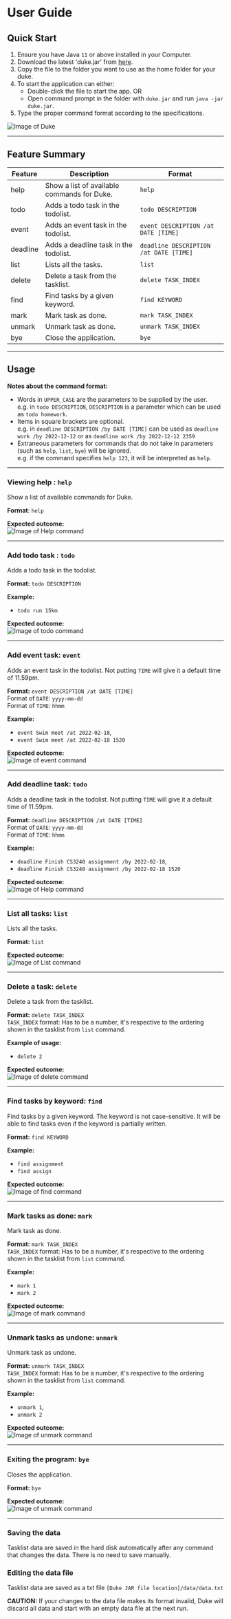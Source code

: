 # User Guide

## Quick Start
1. Ensure you have Java `11` or above installed in your Computer.
2. Download the latest 'duke.jar' from [here](https://github.com/LapisRaider/ip/releases).
3. Copy the file to the folder you want to use as the home folder for your duke.
4. To start the application can either:
   * Double-click the file to start the app. OR
   * Open command prompt in the folder with `duke.jar` and run `java -jar duke.jar`.
5. Type the proper command format according to the specifications.

![Image of Duke](Ui.png)

---
## Feature Summary
| Feature  | Description                                 | Format                                |
|----------|---------------------------------------------|---------------------------------------|
| help     | Show a list of available commands for Duke. | `help`                                |
| todo     | Adds a todo task in the todolist.           | `todo DESCRIPTION`                    |
| event    | Adds an event task in the todolist.         | `event DESCRIPTION /at DATE [TIME]`   |
| deadline | Adds a deadline task in the todolist.       | `deadline DESCRIPTION /at DATE [TIME]`|
| list     | Lists all the tasks.                        | `list`                                |
| delete   | Delete a task from the tasklist.            | `delete TASK_INDEX`                   |
| find     | Find tasks by a given keyword.              | `find KEYWORD`                        |
| mark     | Mark task as done.                          | `mark TASK_INDEX`                     |
| unmark   | Unmark task as done.                        | `unmark TASK_INDEX`                   |
| bye      | Close the application.                      | `bye`                                 |

---
## Usage 

**Notes about the command format:**
* Words in `UPPER_CASE` are the parameters to be supplied by the user. <br>
  e.g. in `todo DESCRIPTION`, `DESCRIPTION` is a parameter which can be used as `todo homework`.
* Items in square brackets are optional. <br>
  e.g. in `deadline DESCRIPTION /by DATE [TIME]` can be used as `deadline work /by 2022-12-12` or as 
  `deadline work /by 2022-12-12 2359`
* Extraneous parameters for commands that do not take in parameters
 (such as `help`, `list`, `bye`) will be ignored. <br>
 e.g. if the command specifies `help 123`, it will be interpreted as `help`.

---
### Viewing help : `help`
Show a list of available commands for Duke.

**Format**: `help`

**Expected outcome:** <br>
![Image of Help command](Help.png)


---
### Add todo task : `todo`
Adds a todo task in the todolist.

**Format:** `todo DESCRIPTION` 

**Example:**
* `todo run 15km`

**Expected outcome:** <br>
![Image of todo command](Todo.png)

---
### Add event task: `event`
Adds an event task in the todolist. Not putting `TIME` will give it a default time of 11.59pm.

**Format:** `event DESCRIPTION /at DATE [TIME]` <br>
Format of `DATE`: `yyyy-mm-dd` <br>
Format of `TIME`: `hhmm` 

**Example:** 
* `event Swim meet /at 2022-02-18`,
* `event Swim meet /at 2022-02-18 1520`

**Expected outcome:** <br>
![Image of event command](Event.png)

---
### Add deadline task: `todo`
Adds a deadline task in the todolist. Not putting `TIME` will give it a default time of 11.59pm.

**Format:** `deadline DESCRIPTION /at DATE [TIME]` <br>
Format of `DATE`:  `yyyy-mm-dd` <br>
Format of `TIME`: `hhmm` 

**Example:**
* `deadline Finish CS3240 assignment /by 2022-02-18`, 
* `deadline Finish CS3240 assignment /by 2022-02-18 1520`

**Expected outcome:** <br>
![Image of Help command](Deadline.png)

---
### List all tasks: `list`
Lists all the tasks.

**Format:** `list` 

**Expected outcome:** <br>
![Image of List command](List.png)

---
### Delete a task: `delete`
Delete a task from the tasklist.

**Format:** `delete TASK_INDEX`<br>
`TASK_INDEX` format: Has to be a number, it's respective to the ordering shown in the tasklist from `list` command.

**Example of usage:** 
* `delete 2`

**Expected outcome:** <br>
![Image of delete command](Delete.png)


---
### Find tasks by keyword: `find`
Find tasks by a given keyword. The keyword is not case-sensitive. It will be able to find tasks
even if the keyword is partially written.

**Format:** `find KEYWORD`

**Example:** 
* `find assignment`
* `find assign`

**Expected outcome:** <br>
![Image of find command](Find.png)

---
### Mark tasks as done: `mark`
Mark task as done.

**Format:** `mark TASK_INDEX` <br>
`TASK_INDEX` format: Has to be a number, it's respective to the ordering shown in the tasklist 
from `list` command. <br>

**Example:** 
* `mark 1`
* `mark 2`

**Expected outcome:** <br>
![Image of mark command](Mark.png)

---

### Unmark tasks as undone: `unmark`
Unmark task as undone.

**Format:** `unmark TASK_INDEX` <br>
`TASK_INDEX` format: Has to be a number, it's respective to the ordering shown in the tasklist
from `list` command.

**Example:** 
* `unmark 1`, 
* `unmark 2`

**Expected outcome:** <br>
![Image of unmark command](Unmark.png)

---

### Exiting the program: `bye`
Closes the application.

**Format:** `bye` 

**Expected outcome:** <br>
![Image of unmark command](Bye.png)

---

### Saving the data
Tasklist data are saved in the hard disk automatically after any command that changes the data. 
There is no need to save manually.

### Editing the data file
Tasklist data are saved as a txt file `[Duke JAR file location]/data/data.txt`

**CAUTION:** If your changes to the data file makes its format invalid, Duke will discard all data 
and start with an empty data file at the next run.
